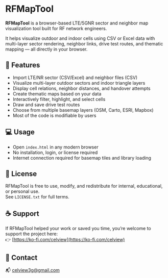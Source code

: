 # RFMapTool

**RFMapTool** is a browser-based LTE/5GNR sector and neighbor map visualization tool built for RF network engineers.

It helps visualize outdoor and indoor cells using CSV or Excel data with multi-layer sector rendering, neighbor links, drive test routes, and thematic mapping — all directly in your browser.

## 🔧 Features

- Import LTE/NR sector (CSV/Excel) and neighbor files (CSV)
- Visualize multi-layer outdoor sectors and indoor triangle layers
- Display cell relations, neighbor distances, and handover attempts
- Create thematic maps based on your data
- Interactively filter, highlight, and select cells
- Draw and save drive test routes
- Choose from multiple basemap layers (OSM, Carto, ESRI, Mapbox)
- Most of the code is modifiable by users

## 💻 Usage

- Open `index.html` in any modern browser
- No installation, login, or license required
- Internet connection required for basemap tiles and library loading

## 📄 License

RFMapTool is free to use, modify, and redistribute for internal, educational, or personal use.  
See `LICENSE.txt` for full terms.

## ☕ Support

If RFMapTool helped your work or saved you time, you’re welcome to support the project here:  
👉 [https://ko-fi.com/celview](https://ko-fi.com/celview)

## 📧 Contact

📬 celview3g@gmail.com
